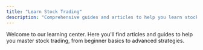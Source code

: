 ```yaml
---
title: "Learn Stock Trading"
description: "Comprehensive guides and articles to help you learn stock trading"
---
```


Welcome to our learning center. Here you'll find articles and guides to help you master stock trading, from beginner basics to advanced strategies. 